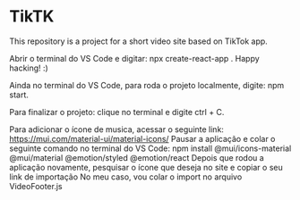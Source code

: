 # TikTK

This repository is a project for a short video site based on TikTok app.

Abrir o terminal do VS Code e digitar: npx create-react-app .
Happy hacking! :)

Ainda no terminal do VS Code, para roda o projeto localmente, digite: npm start.

Para finalizar o projeto: clique no terminal e digite ctrl + C.

Para adicionar o ícone de musica, acessar o seguinte link:
https://mui.com/material-ui/material-icons/
Pausar a aplicação e colar o seguinte comando no terminal do VS Code:
npm install @mui/icons-material @mui/material @emotion/styled @emotion/react
Depois que rodou a aplicação novamente, pesquisar o ícone que deseja no site e copiar o seu link de importação
No meu caso, vou colar o import no arquivo VideoFooter.js

